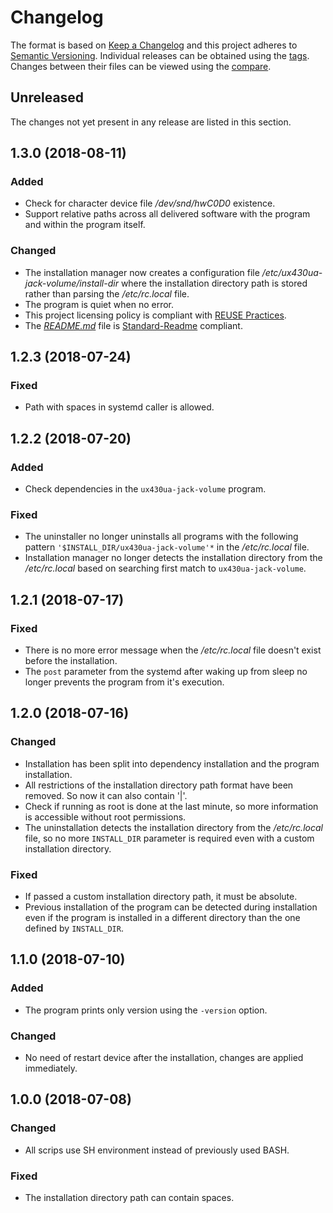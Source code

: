 # Changelog

The format is based on [Keep a Changelog](https://keepachangelog.com/en/1.0.0/) and this project adheres to [Semantic Versioning](https://semver.org/spec/v2.0.0.html). Individual releases can be obtained using the [tags](https://gitlab.com/dominiksalvet/ux430ua-jack-volume/tags). Changes between their files can be viewed using the [compare](https://gitlab.com/dominiksalvet/ux430ua-jack-volume/compare).

## Unreleased

The changes not yet present in any release are listed in this section.

## 1.3.0 (2018-08-11)

### Added

* Check for character device file */dev/snd/hwC0D0* existence.
* Support relative paths across all delivered software with the program and within the program itself.

### Changed

* The installation manager now creates a configuration file */etc/ux430ua-jack-volume/install-dir* where the installation directory path is stored rather than parsing the */etc/rc.local* file.
* The program is quiet when no error.
* This project licensing policy is compliant with [REUSE Practices](https://reuse.software/practices/2.0/).
* The [*README.md*](README.md) file is [Standard-Readme](https://github.com/RichardLitt/standard-readme) compliant.

## 1.2.3 (2018-07-24)

### Fixed

* Path with spaces in systemd caller is allowed.

## 1.2.2 (2018-07-20)

### Added

* Check dependencies in the `ux430ua-jack-volume` program.

### Fixed

* The uninstaller no longer uninstalls all programs with the following pattern `'$INSTALL_DIR/ux430ua-jack-volume'*` in the */etc/rc.local* file.
* Installation manager no longer detects the installation directory from the */etc/rc.local* based on searching first match to `ux430ua-jack-volume`.

## 1.2.1 (2018-07-17)

### Fixed

* There is no more error message when the */etc/rc.local* file doesn't exist before the installation.
* The `post` parameter from the systemd after waking up from sleep no longer prevents the program from it's execution.

## 1.2.0 (2018-07-16)

### Changed

* Installation has been split into dependency installation and the program installation.
* All restrictions of the installation directory path format have been removed. So now it can also contain '|'.
* Check if running as root is done at the last minute, so more information is accessible without root permissions.
* The uninstallation detects the installation directory from the */etc/rc.local* file, so no more `INSTALL_DIR` parameter is required even with a custom installation directory.

### Fixed

* If passed a custom installation directory path, it must be absolute.
* Previous installation of the program can be detected during installation even if the program is installed in a different directory than the one defined by `INSTALL_DIR`.

## 1.1.0 (2018-07-10)

### Added

* The program prints only version using the `-version` option.

### Changed

* No need of restart device after the installation, changes are applied immediately.

## 1.0.0 (2018-07-08)

### Changed

* All scrips use SH environment instead of previously used BASH.

### Fixed

* The installation directory path can contain spaces.
